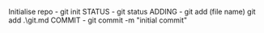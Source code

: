 Initialise repo - git init
STATUS  - git status
ADDING - git add (file name)
         git add .\git.md
COMMIT - git commit -m "initial commit"